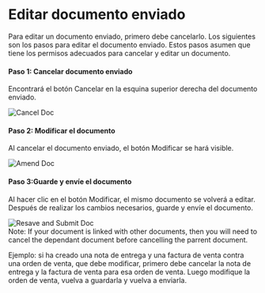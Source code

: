 <!-- add-breadcrumbs -->
# Editar documento enviado

Para editar un documento enviado, primero debe cancelarlo. Los siguientes son los pasos para editar el documento enviado. Estos pasos asumen que tiene los permisos adecuados para cancelar y editar un documento.

#### Paso 1: Cancelar documento enviado

Encontrará el botón Cancelar en la esquina superior derecha del documento enviado.

<img alt="Cancel Doc" class="screenshot" src="{{docs_base_url}}/assets/img/articles/edit-submitted-doc-1.png">

#### Paso 2: Modificar el documento

Al cancelar el documento enviado, el botón Modificar se hará visible.

<img alt="Amend Doc" class="screenshot" src="{{docs_base_url}}/assets/img/articles/edit-submitted-doc-2.png">

#### Paso 3:Guarde y envíe el documento

Al hacer clic en el botón Modificar, el mismo documento se volverá a editar. Después de realizar los cambios necesarios, guarde y envíe el documento.

<img alt="Resave and Submit Doc" class="screenshot" src="{{docs_base_url}}/assets/img/articles/edit-submitted-doc-3.png">

<div class="well">Note: If your document is linked with other documents, then you will need to cancel the dependant document before cancelling the parrent document.
	
Ejemplo: si ha creado una nota de entrega y una factura de venta contra una orden de venta, que debe modificar, primero debe cancelar la nota de entrega y la factura de venta para esa orden de venta. Luego modifique la orden de venta, vuelva a guardarla y vuelva a enviarla.
</div>
<!-- markdown -->
